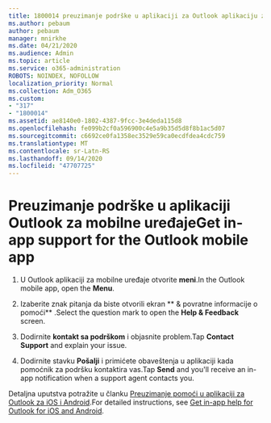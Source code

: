 ```yaml
---
title: 1800014 preuzimanje podrške u aplikaciji za Outlook aplikaciju za mobilne uređaje
ms.author: pebaum
author: pebaum
manager: mnirkhe
ms.date: 04/21/2020
ms.audience: Admin
ms.topic: article
ms.service: o365-administration
ROBOTS: NOINDEX, NOFOLLOW
localization_priority: Normal
ms.collection: Adm_O365
ms.custom:
- "317"
- "1800014"
ms.assetid: ae8140e0-1802-4387-9fcc-3e4deda115d8
ms.openlocfilehash: fe099b2cf0a596900c4e5a9b35d5d8f8b1ac5d07
ms.sourcegitcommit: c6692ce0fa1358ec3529e59ca0ecdfdea4cdc759
ms.translationtype: MT
ms.contentlocale: sr-Latn-RS
ms.lasthandoff: 09/14/2020
ms.locfileid: "47707725"
---
```

# <a name="get-in-app-support-for-the-outlook-mobile-app"></a><span data-ttu-id="8ad91-102">Preuzimanje podrške u aplikaciji Outlook za mobilne uređaje</span><span class="sxs-lookup"><span data-stu-id="8ad91-102">Get in-app support for the Outlook mobile app</span></span>

1. <span data-ttu-id="8ad91-103">U Outlook aplikaciji za mobilne uređaje otvorite **meni**.</span><span class="sxs-lookup"><span data-stu-id="8ad91-103">In the Outlook mobile app, open the **Menu**.</span></span>

2. <span data-ttu-id="8ad91-104">Izaberite znak pitanja da biste otvorili ekran \*\* &amp; povratne informacije o pomoći\*\* .</span><span class="sxs-lookup"><span data-stu-id="8ad91-104">Select the question mark to open the **Help &amp; Feedback** screen.</span></span>

3. <span data-ttu-id="8ad91-105">Dodirnite **kontakt sa podrškom** i objasnite problem.</span><span class="sxs-lookup"><span data-stu-id="8ad91-105">Tap **Contact Support** and explain your issue.</span></span>

4. <span data-ttu-id="8ad91-106">Dodirnite stavku **Pošalji** i primićete obaveštenja u aplikaciji kada pomoćnik za podršku kontaktira vas.</span><span class="sxs-lookup"><span data-stu-id="8ad91-106">Tap **Send** and you'll receive an in-app notification when a support agent contacts you.</span></span>

<span data-ttu-id="8ad91-107">Detaljna uputstva potražite u članku [Preuzimanje pomoći u aplikaciji za Outlook za iOS i Android](https://support.office.com/article/218a22d1-9fa5-4889-b689-de1c63493243.aspx#ID0EAABAAA=Contact_Support).</span><span class="sxs-lookup"><span data-stu-id="8ad91-107">For detailed instructions, see [Get in-app help for Outlook for iOS and Android](https://support.office.com/article/218a22d1-9fa5-4889-b689-de1c63493243.aspx#ID0EAABAAA=Contact_Support).</span></span>
